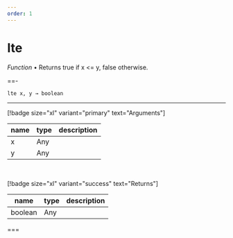 ```yaml
---
order: 1
---
```

# lte

_Function_ &bull; Returns true if x <= y, false otherwise.


==- <pre><code>lte x, y &rarr; boolean</code></pre>
<hr>

[!badge size="xl" variant="primary" text="Arguments"]

| name | type | description |
|------|------|-------------|
|x|Any||
|y|Any||

<br>

[!badge size="xl" variant="success" text="Returns"]

| name | type | description |
|------|------|-------------|
|boolean|Any||



===



